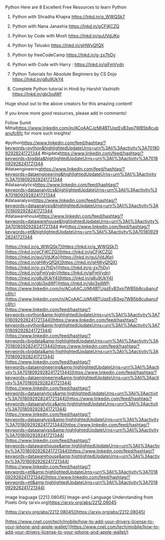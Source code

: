 Python
Here are 8 Excellent Free Resources to learn Python

1. Python with Shradha Khapra
https://lnkd.in/g_WWQSk7

2. Python with Nana Janashia
https://lnkd.in/gCFiKCZQ

3. Python by Code with Mosh
https://lnkd.in/guUVdJKp

4. Python by Telusko
https://lnkd.in/gHWyQfQX

5. Python by freeCodeCamp
https://lnkd.in/g-zx7hDy

6. Python with Code with Harry :
https://lnkd.in/gjFmVydn

7. Python Tutorials for Absolute Beginners by CS Dojo
https://lnkd.in/g8u9UkY4

8. Complete Python tutorial in Hindi by Harshit Vashisth
https://lnkd.in/gbj3xdWf

Huge shout out to the above creators for this amazing content!

If you know more good resources, please add in comments!

Follow Sumit Mittal<https://www.linkedin.com/in/ACoAACJzMI4BTUqzEvB3xp7WB5b8cubanufc6fc> for more such insights!

#python<https://www.linkedin.com/feed/hashtag/?keywords=python&highlightedUpdateUrns=urn%3Ali%3Aactivity%3A7018092928241721344> #bigdata<https://www.linkedin.com/feed/hashtag/?keywords=bigdata&highlightedUpdateUrns=urn%3Ali%3Aactivity%3A7018092928241721344> #dataengineering<https://www.linkedin.com/feed/hashtag/?keywords=dataengineering&highlightedUpdateUrns=urn%3Ali%3Aactivity%3A7018092928241721344> #dataanalytics<https://www.linkedin.com/feed/hashtag/?keywords=dataanalytics&highlightedUpdateUrns=urn%3Ali%3Aactivity%3A7018092928241721344> #dataanalysis<https://www.linkedin.com/feed/hashtag/?keywords=dataanalysis&highlightedUpdateUrns=urn%3Ali%3Aactivity%3A7018092928241721344>
#datawarehouse<https://www.linkedin.com/feed/hashtag/?keywords=datawarehouse&highlightedUpdateUrns=urn%3Ali%3Aactivity%3A7018092928241721344> #et<https://www.linkedin.com/feed/hashtag/?keywords=etl&highlightedUpdateUrns=urn%3Ali%3Aactivity%3A7018092928241721344>

[https://lnkd.in/g_WWQSk7](https://lnkd.in/g_WWQSk7)  
[https://lnkd.in/gCFiKCZQ](https://lnkd.in/gCFiKCZQ)  
[https://lnkd.in/guUVdJKp](https://lnkd.in/guUVdJKp)  
[https://lnkd.in/gHWyQfQX](https://lnkd.in/gHWyQfQX)  
[https://lnkd.in/g-zx7hDy](https://lnkd.in/g-zx7hDy)  
[https://lnkd.in/gjFmVydn](https://lnkd.in/gjFmVydn)  
[https://lnkd.in/g8u9UkY4](https://lnkd.in/g8u9UkY4)  
[https://lnkd.in/gbj3xdWf](https://lnkd.in/gbj3xdWf)  
[https://www.linkedin.com/in/ACoAACJzMI4BTUqzEvB3xp7WB5b8cubanufc6fc](https://www.linkedin.com/in/ACoAACJzMI4BTUqzEvB3xp7WB5b8cubanufc6fc)  
[https://www.linkedin.com/feed/hashtag/?keywords=python&amp;highlightedUpdateUrns=urn%3Ali%3Aactivity%3A7018092928241721344](https://www.linkedin.com/feed/hashtag/?keywords=python&amp;highlightedUpdateUrns=urn%3Ali%3Aactivity%3A7018092928241721344)  
[https://www.linkedin.com/feed/hashtag/?keywords=bigdata&amp;highlightedUpdateUrns=urn%3Ali%3Aactivity%3A7018092928241721344](https://www.linkedin.com/feed/hashtag/?keywords=bigdata&amp;highlightedUpdateUrns=urn%3Ali%3Aactivity%3A7018092928241721344)  
[https://www.linkedin.com/feed/hashtag/?keywords=dataengineering&amp;highlightedUpdateUrns=urn%3Ali%3Aactivity%3A7018092928241721344](https://www.linkedin.com/feed/hashtag/?keywords=dataengineering&amp;highlightedUpdateUrns=urn%3Ali%3Aactivity%3A7018092928241721344)  
[https://www.linkedin.com/feed/hashtag/?keywords=dataanalytics&amp;highlightedUpdateUrns=urn%3Ali%3Aactivity%3A7018092928241721344](https://www.linkedin.com/feed/hashtag/?keywords=dataanalytics&amp;highlightedUpdateUrns=urn%3Ali%3Aactivity%3A7018092928241721344)  
[https://www.linkedin.com/feed/hashtag/?keywords=dataanalysis&amp;highlightedUpdateUrns=urn%3Ali%3Aactivity%3A7018092928241721344](https://www.linkedin.com/feed/hashtag/?keywords=dataanalysis&amp;highlightedUpdateUrns=urn%3Ali%3Aactivity%3A7018092928241721344)  
[https://www.linkedin.com/feed/hashtag/?keywords=datawarehouse&amp;highlightedUpdateUrns=urn%3Ali%3Aactivity%3A7018092928241721344](https://www.linkedin.com/feed/hashtag/?keywords=datawarehouse&amp;highlightedUpdateUrns=urn%3Ali%3Aactivity%3A7018092928241721344)  
[https://www.linkedin.com/feed/hashtag/?keywords=etl&amp;highlightedUpdateUrns=urn%3Ali%3Aactivity%3A7018092928241721344](https://www.linkedin.com/feed/hashtag/?keywords=etl&amp;highlightedUpdateUrns=urn%3Ali%3Aactivity%3A7018092928241721344)  

image lnaguage
[2212.08045] Image-and-Language Understanding from Pixels Only (arxiv.org)<https://arxiv.org/abs/2212.08045>

[https://arxiv.org/abs/2212.08045](https://arxiv.org/abs/2212.08045)  



[https://www.cnet.com/tech/mobile/how-to-add-your-drivers-license-to-your-iphone-and-apple-wallet/](https://www.cnet.com/tech/mobile/how-to-add-your-drivers-license-to-your-iphone-and-apple-wallet/)  
